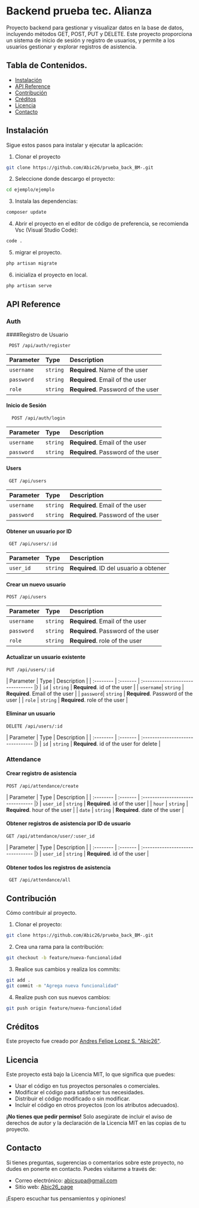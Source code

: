 
# Backend prueba tec. Alianza

Proyecto backend para gestionar y visualizar datos en la base de datos, incluyendo métodos GET, POST, PUT y DELETE. Este proyecto proporciona un sistema de inicio de sesión y registro de usuarios, y permite a los usuarios gestionar y explorar registros de asistencia.
## Tabla de Contenidos.

- [Instalación](#instalación)
- [API Reference](#API)
- [Contribución](#Contribución)
- [Créditos](#créditos)
- [Licencia](#licencia)
- [Contacto](#contacto)

## Instalación

Sigue estos pasos para instalar y ejecutar la aplicación:

1. Clonar el proyecto 
```sh
git clone https://github.com/Abic26/prueba_back_BM-.git
```
2. Seleccione donde descargo el proyecto:
```sh
cd ejemplo/ejemplo
```
3. Instala las dependencias:
```sh
composer update
```
4. Abrir el proyecto en el editor de código de preferencia, se recomienda Vsc (Visual Studio Code):
```sh
code .
```
5. migrar el proyecto.
```sh
php artisan migrate
```
6. inicializa el proyecto en local.
```sh
php artisan serve
```


## API Reference

### Auth
####Registro de Usuario

```http
 POST /api/auth/register
```

| Parameter | Type     | Description                |
| :-------- | :------- | :------------------------- |
| `username` | `string` | **Required**. Name of the user |
| `password` | `string` | **Required**. Email of the user |
| `role` | `string` | **Required**. Password of the user |

#### Inicio de Sesión

```http
  POST /api/auth/login
```

| Parameter | Type     | Description                       |
| :-------- | :------- | :-------------------------------- |
| `username`      | `string` | **Required**. Email of the user |
| `password`      | `string` | **Required**. Password of the user |

#### Users

```http
 GET /api/users
```

| Parameter | Type     | Description                       |
| :-------- | :------- | :-------------------------------- |
| `username`      | `string` | **Required**. Email of the user |
| `password`      | `string` | **Required**. Password of the user |


#### Obtener un usuario por ID

```http
 GET /api/users/:id
```

| Parameter | Type     | Description                       |
| :-------- | :------- | :-------------------------------- |
| `user_id`      | `string` | **Required**. ID del usuario a obtener |

#### Crear un nuevo usuario

```http
POST /api/users
```

| Parameter | Type     | Description                       |
| :-------- | :------- | :-------------------------------- |
| `username`      | `string` | **Required**. Email of the user |
| `password`      | `string` | **Required**. Password of the user |
| `role`      | `string` | **Required**. role of the user |


#### Actualizar un usuario existente

```http
PUT /api/users/:id
```

| Parameter | Type     | Description                       |
| :-------- | :------- | :-------------------------------- |}
| `id`      | `string` | **Required**. id of the user |
| `username`| `string` | **Required**. Email of the user |
| `password`| `string` | **Required**. Password of the user |
| `role`    | `string` | **Required**. role of the user |

#### Eliminar un usuario

```http
DELETE /api/users/:id
```

| Parameter | Type     | Description                       |
| :-------- | :------- | :-------------------------------- |}
| `id`      | `string` | **Required**. id of the user for delete |

### Attendance
#### Crear registro de asistencia

```http
POST /api/attendance/create
```

| Parameter | Type     | Description                       |
| :-------- | :------- | :-------------------------------- |}
| `user_id`      | `string` | **Required**. id of the user |
| `hour`      | `string` | **Required**. hour of the user |
| `date`      | `string` | **Required**. date of the user |

#### Obtener registros de asistencia por ID de usuario

```http
GET /api/attendance/user/:user_id
```

| Parameter | Type     | Description                       |
| :-------- | :------- | :-------------------------------- |}
| `user_id`      | `string` | **Required**. id of the user |

#### Obtener todos los registros de asistencia

```http
 GET /api/attendance/all
```





## Contribución

Cómo contribuir al proyecto.
1. Clonar el proyecto:
```sh
git clone https://github.com/Abic26/prueba_back_BM-.git
```
2. Crea una rama para la contribución: 
```sh
git checkout -b feature/nueva-funcionalidad
```
3. Realice sus cambios y realiza los commits: 
```sh
git add .
git commit -m "Agrega nueva funcionalidad"
```
4. Realize push con sus nuevos cambios: 
```sh
git push origin feature/nueva-funcionalidad
```

## Créditos

Este proyecto fue creado por [Andres Felipe Lopez S. "Abic26"](https://github.com/Abic26).

## Licencia

Este proyecto está bajo la Licencia MIT, lo que significa que puedes:

- Usar el código en tus proyectos personales o comerciales.
- Modificar el código para satisfacer tus necesidades.
- Distribuir el código modificado o sin modificar.
- Incluir el código en otros proyectos (con los atributos adecuados).

**¡No tienes que pedir permiso!** Solo asegúrate de incluir el aviso de derechos de autor y la declaración de la Licencia MIT en las copias de tu proyecto.

## Contacto

Si tienes preguntas, sugerencias o comentarios sobre este proyecto, no dudes en ponerte en contacto. Puedes visitarme a través de:

- Correo electrónico: [abicsupa@gmail.com](mailto:abicsupa@gmail.com)
- Sitio web: [Abic26_page](https://abicdev.vercel.app/)

¡Espero escuchar tus pensamientos y opiniones!
